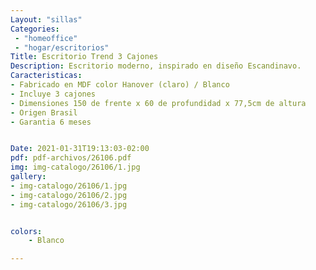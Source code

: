 ```yaml
---
Layout: "sillas"
Categories:
 - "homeoffice"
 - "hogar/escritorios"
Title: Escritorio Trend 3 Cajones
Description: Escritorio moderno, inspirado en diseño Escandinavo.
Caracteristicas: 
- Fabricado en MDF color Hanover (claro) / Blanco
- Incluye 3 cajones
- Dimensiones 150 de frente x 60 de profundidad x 77,5cm de altura
- Origen Brasil 
- Garantia 6 meses


Date: 2021-01-31T19:13:03-02:00
pdf: pdf-archivos/26106.pdf
img: img-catalogo/26106/1.jpg
gallery: 
- img-catalogo/26106/1.jpg
- img-catalogo/26106/2.jpg
- img-catalogo/26106/3.jpg


colors:
    - Blanco

---
```

